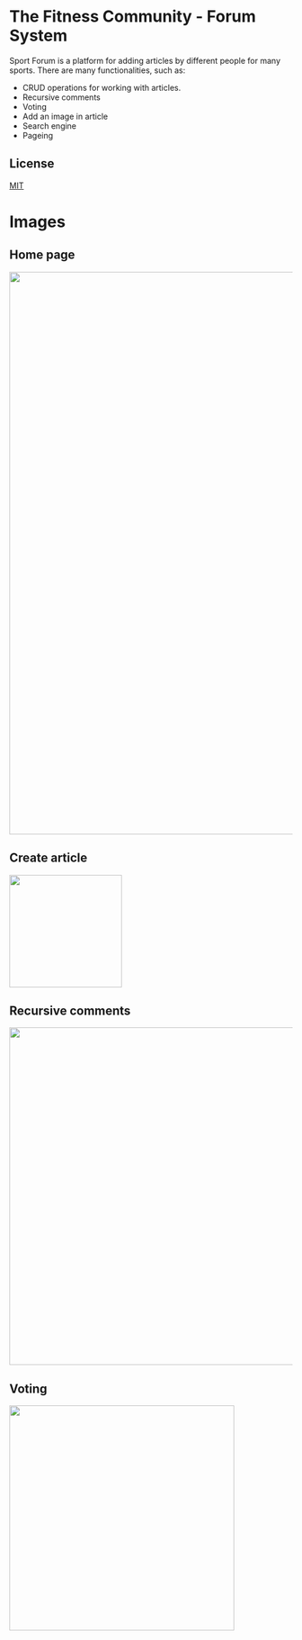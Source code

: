 # The Fitness Community - Forum System

Sport Forum is a platform for adding articles by different people for many sports.
There are many functionalities, such as:
* CRUD operations for working with articles.
* Recursive comments
* Voting
* Add an image in article
* Search engine
* Pageing

## License
[MIT](https://choosealicense.com/licenses/mit/)

# Images

## Home page
<img src="https://www.issaonline.com/blog/img/posts/627/issa-building-fitness-community.jpg" width="1000">

## Create article
<img src="https://encrypted-tbn0.gstatic.com/images?q=tbn:ANd9GcTQaS_7FYFeEz5HGLcZNne1BPkZJhkhz7L-UQ&usqp=CAU" width="200">

## Recursive comments
<img src="https://i.stack.imgur.com/uf99G.jpg" width="600">

## Voting
<img src="https://c8.alamy.com/comp/E1XEAN/this-like-icon-button-is-the-voting-system-used-to-rate-user-comments-E1XEAN.jpg" width="400">

